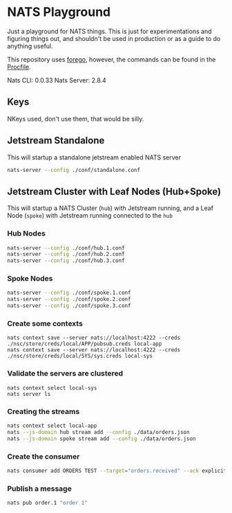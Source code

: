 # NATS Playground

Just a playground for NATS things. This is just for experimentations and figuring things out, and shouldn't be used in production or as a guide to do anything useful.

This repository uses [forego](https://github.com/ddollar/forego), however, the commands can be found in the [Procfile](./Procfile).

Nats CLI: 0.0.33
Nats Server: 2.8.4

## Keys

NKeys used, don't use them, that would be silly.

## Jetstream Standalone

This will startup a standalone jetstream enabled NATS server

```bash
nats-server --config ./conf/standalone.conf
```

## Jetstream Cluster with Leaf Nodes (Hub+Spoke)

This will startup a NATS Cluster (`hub`) with Jetstream running, and a Leaf Node (`spoke`) with Jetstream running connected to the `hub`

### Hub Nodes

```bash
nats-server --config ./conf/hub.1.conf
nats-server --config ./conf/hub.2.conf
nats-server --config ./conf/hub.3.conf
```

### Spoke Nodes

```bash
nats-server --config ./conf/spoke.1.conf
nats-server --config ./conf/spoke.2.conf
nats-server --config ./conf/spoke.3.conf
```

### Create some contexts

```
nats context save --server nats://localhost:4222 --creds ./nsc/store/creds/local/APP/pubsub.creds local-app
nats context save --server nats://localhost:4222 --creds ./nsc/store/creds/local/SYS/sys.creds local-sys
```

### Validate the servers are clustered

```
nats context select local-sys
nats server ls
```

### Creating the streams

```bash
nats context select local-app
nats --js-domain hub stream add --config ./data/orders.json
nats --js-domain spoke stream add --config ./data/orders.json
```

### Create the consumer

```bash
nats consumer add ORDERS TEST --target="orders.received" --ack explicit --deliver all --max-deliver=-1 --sample 100 --replay=instant --filter="" --max-pending=0 --no-headers-only --backoff=none --deliver-group="" --heartbeat=-1 --no-flow-control
```

### Publish a message

```bash
nats pub order.1 "order 1"
```

